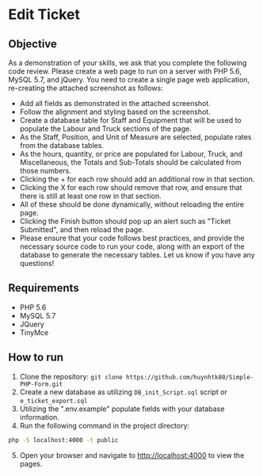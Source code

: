 # Edit Ticket

## Objective

As a demonstration of your skills, we ask that you complete the following code review. Please create a web page to run on a server with PHP 5.6, MySQL 5.7, and jQuery. You need to create a single page web application, re-creating the attached screenshot as follows:

- Add all fields as demonstrated in the attached screenshot.
- Follow the alignment and styling based on the screenshot.
- Create a database table for Staff and Equipment that will be used to populate the Labour and Truck sections of the page.
- As the Staff, Position, and Unit of Measure are selected, populate rates from the database tables.
- As the hours, quantity, or price are populated for Labour, Truck, and Miscellaneous, the Totals and Sub-Totals should be calculated from those numbers.
- Clicking the + for each row should add an additional row in that section.
- Clicking the X for each row should remove that row, and ensure that there is still at least one row in that section.
- All of these should be done dynamically, without reloading the entire page.
- Clicking the Finish button should pop up an alert such as "Ticket Submitted", and then reload the page.
- Please ensure that your code follows best practices, and provide the necessary source code to run your code, along with an export of the database to generate the necessary tables. Let us know if you have any questions!

## Requirements

- PHP 5.6
- MySQL 5.7
- JQuery
- TinyMce

## How to run

1. Clone the repository: `git clone https://github.com/huynhtk80/Simple-PHP-Form.git`
2. Create a new database as utilizing `DB_init_Script.sql` script or `e_ticket_export.sql`
3. Utilizing the ".env.example" populate fields with your database information.
4. Run the following command in the project directory:

```bash
php -S localhost:4000 -t public
```

5. Open your browser and navigate to [http://localhost:4000](http://localhost:4000) to view the pages.
